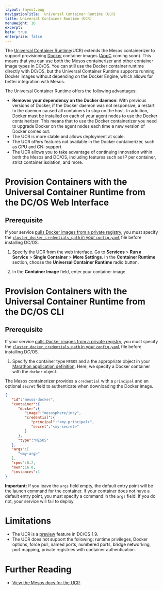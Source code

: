 ```yaml
---
layout: layout.pug
navigationTitle:  Universal Container Runtime (UCR)
title: Universal Container Runtime (UCR)
menuWeight: 10
excerpt:
beta: true
enterprise: false
---
```


<!-- This source repo for this topic is https://github.com/dcos/dcos-docs -->


The [Universal Container Runtime](http://mesos.apache.org/documentation/latest/container-image)(UCR) extends the Mesos containerizer to support provisioning [Docker](https://docker.com/) container images ([AppC](https://github.com/appc/spec) coming soon). This means that you can use both the Mesos containerizer and other container image types in DC/OS. You can still use the Docker container runtime directly with DC/OS, but the Universal Container Runtime supports running Docker images without depending on the Docker Engine, which allows for better integration with Mesos.

The Universal Container Runtime offers the following advantages:

* **Removes your dependency on the Docker daemon**: With previous versions of Docker, if the Docker daemon was not responsive, a restart to the daemon caused all containers to stop on the host. In addition, Docker must be installed on each of your agent nodes to use the Docker containerizer. This means that to use the Docker containerizer you need to upgrade Docker on the agent nodes each time a new version of Docker comes out.
* The UCR is more stable and allows deployment at scale.
* The UCR offers features not available in the Docker containerizer, such as GPU and CNI support.
* The UCR allows you to take advantage of continuing innovation within both the Mesos and DC/OS, including features such as IP per container, strict container isolation, and more.

# Provision Containers with the Universal Container Runtime from the DC/OS Web Interface

## Prerequisite
If your service [pulls Docker images from a private registry](/1.9/deploying-services/private-docker-registry/), you must specify the [`cluster_docker_credentials_path` in your `config.yaml`](/1.9/installing/oss/custom/configuration/configuration-parameters/#cluster_docker_credentials) file before installing DC/OS.

1. Specify the UCR from the web interface. Go to **Services**  > **Run a Service** > **Single Container** > **More Settings**. In the **Container Runtime** section, choose the **Universal Container Runtime** radio button.

1. In the **Container Image** field, enter your container image.

# Provision Containers with the Universal Container Runtime from the DC/OS CLI

## Prerequisite
If your service [pulls Docker images from a private registry](/1.9/deploying-services/private-docker-registry/), you must specify the [`cluster_docker_credentials_path` in your `config.yaml`](/1.9/installing/oss/custom/configuration/configuration-parameters/#cluster_docker_credentials) file before installing DC/OS.

1. Specify the container type `MESOS` and a the appropriate object in your [Marathon application definition](/1.9/deploying-services/creating-services/). Here, we specify a Docker container with the `docker` object.

The Mesos containerizer provides a `credential` with a `principal` and an optional `secret` field to authenticate when downloading the Docker image.

```json
{  
   "id":"mesos-docker",
   "container":{  
      "docker":{  
         "image":"mesosphere/inky",
         "credential":{  
            "principal":"<my-principal>",
            "secret":"<my-secret>"
         }
      },
      "type":"MESOS"
   },
   "args":[  
      "<my-arg>"
   ],
   "cpus":0.2,
   "mem":16.0,
   "instances":1
}
```

**Important:** If you leave the `args` field empty, the default entry point will be the launch command for the container. If your container does not have a default entry point, you must specify a command in the `args` field. If you do not, your service will fail to deploy.

# Limitations
- The UCR is a [preview](/1.9/overview/feature-maturity/) feature in DC/OS 1.9.
- The UCR does not support the following: runtime privileges, Docker options, force pull, named ports, numbered ports, bridge networking, port mapping, private registries with container authentication.

# Further Reading
- [View the Mesos docs for the UCR](http://mesos.apache.org/documentation/latest/container-image/).
